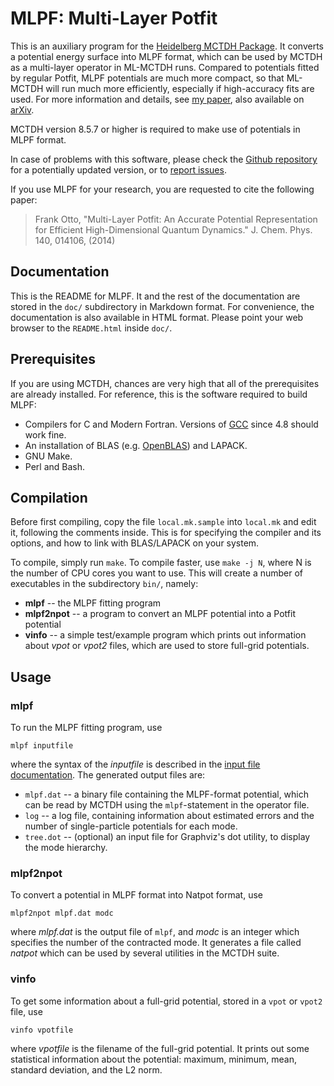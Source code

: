 MLPF: Multi-Layer Potfit
========================

This is an auxiliary program for the [Heidelberg MCTDH Package](http://mctdh.uni-hd.de/).
It converts a potential energy surface into MLPF format, which can be used by MCTDH as
a multi-layer operator in ML-MCTDH runs.  Compared to potentials fitted by regular Potfit,
MLPF potentials are much more compact, so that ML-MCTDH will run much more efficiently,
especially if high-accuracy fits are used.  For more information and details, see
[my paper](http://dx.doi.org/10.1063/1.4856135), also available on [arXiv](http://arxiv.org/abs/1309.5060).

MCTDH version 8.5.7 or higher is required to make use of potentials in MLPF format.

In case of problems with this software, please check the [Github repository](https://github.com/traktofon/mlpf)
for a potentially updated version, or to [report issues](https://github.com/traktofon/mlpf/issues).

If you use MLPF for your research, you are requested to cite the following paper:

> Frank Otto,
> "Multi-Layer Potfit: An Accurate Potential Representation for Efficient High-Dimensional Quantum Dynamics."
> J. Chem. Phys. 140, 014106, (2014)



Documentation
-------------

This is the README for MLPF.  It and the rest of the documentation are stored in the `doc/`
subdirectory in Markdown format.  For convenience, the documentation is also available in
HTML format.  Please point your web browser to the `README.html` inside `doc/`.


Prerequisites
-------------

If you are using MCTDH, chances are very high that all of the prerequisites are already installed.
For reference, this is the software required to build MLPF:

* Compilers for C and Modern Fortran. Versions of [GCC](http://gcc.gnu.org/) since 4.8 should work fine.
* An installation of BLAS (e.g. [OpenBLAS](http://www.openblas.net/)) and LAPACK.
* GNU Make.
* Perl and Bash.


Compilation
-----------

Before first compiling, copy the file `local.mk.sample` into `local.mk` and edit it, following
the comments inside. This is for specifying the compiler and its options, and how to link with
BLAS/LAPACK on your system.

To compile, simply run `make`. To compile faster, use `make -j N`, where N is the number of
CPU cores you want to use.  This will create a number of executables in the subdirectory
`bin/`, namely:

* **mlpf** -- the MLPF fitting program
* **mlpf2npot** -- a program to convert an MLPF potential into a Potfit potential
* **vinfo** -- a simple test/example program which prints out information about _vpot_ or _vpot2_ files, which are used to store full-grid potentials.


Usage
-----

### mlpf ###

To run the MLPF fitting program, use

    mlpf inputfile

where the syntax of the _inputfile_ is described in the [input file documentation](input.md).
The generated output files are:

* `mlpf.dat` -- a binary file containing the MLPF-format potential, which can
  be read by MCTDH using the `mlpf`-statement in the operator file.
* `log` -- a log file, containing information about estimated errors and
  the number of single-particle potentials for each mode.
* `tree.dot` -- (optional) an input file for Graphviz's dot utility, to
  display the mode hierarchy.


### mlpf2npot ###

To convert a potential in MLPF format into Natpot format, use

    mlpf2npot mlpf.dat modc

where _mlpf.dat_ is the output file of `mlpf`, and _modc_ is an integer which specifies
the number of the contracted mode.  It generates a file called _natpot_ which can be
used by several utilities in the MCTDH suite.


### vinfo ###

To get some information about a full-grid potential, stored in a `vpot` or `vpot2` file, use

    vinfo vpotfile

where _vpotfile_ is the filename of the full-grid potential. It prints out some statistical
information about the potential: maximum, minimum, mean, standard deviation, and the L2 norm.

